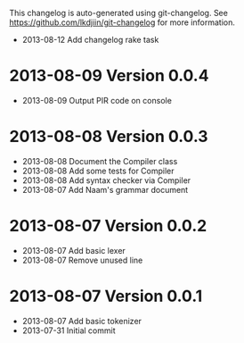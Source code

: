 This changelog is auto-generated using git-changelog.
See https://github.com/lkdjiin/git-changelog for more information.

* 2013-08-12 Add changelog rake task  

2013-08-09 Version 0.0.4  
==========================
* 2013-08-09 Output PIR code on console  

2013-08-08 Version 0.0.3  
==========================
* 2013-08-08 Document the Compiler class  
* 2013-08-08 Add some tests for Compiler  
* 2013-08-08 Add syntax checker via Compiler  
* 2013-08-07 Add Naam&#39;s grammar document  

2013-08-07 Version 0.0.2  
==========================
* 2013-08-07 Add basic lexer  
* 2013-08-07 Remove unused line  

2013-08-07 Version 0.0.1  
==========================
* 2013-08-07 Add basic tokenizer  
* 2013-07-31 Initial commit  
